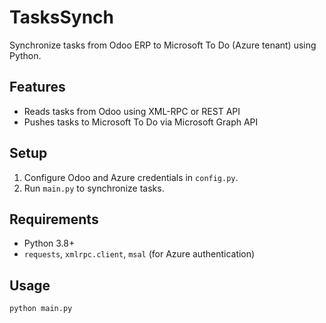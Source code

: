 # TasksSynch

Synchronize tasks from Odoo ERP to Microsoft To Do (Azure tenant) using Python.

## Features
- Reads tasks from Odoo using XML-RPC or REST API
- Pushes tasks to Microsoft To Do via Microsoft Graph API

## Setup
1. Configure Odoo and Azure credentials in `config.py`.
2. Run `main.py` to synchronize tasks.

## Requirements
- Python 3.8+
- `requests`, `xmlrpc.client`, `msal` (for Azure authentication)

## Usage
```bash
python main.py
```
